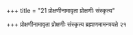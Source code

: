 +++
title = "21 प्रोक्षणीनामावृता प्रोक्षणीः संस्कृत्य"

+++
प्रोक्षणीनामावृता प्रोक्षणीः संस्कृत्य ब्रह्माणमामन्त्रयते २१